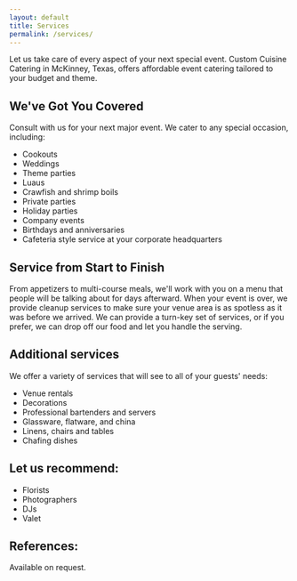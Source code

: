 ```yaml
---
layout: default
title: Services
permalink: /services/
---
```


Let us take care of every aspect of your next special event. Custom Cuisine Catering in McKinney, Texas, offers affordable event catering tailored to your budget and theme.

## We've Got You Covered
Consult with us for your next major event. We cater to any special occasion, including:

- Cookouts
- Weddings
- Theme parties
- Luaus
- Crawfish and shrimp boils
- Private parties
- Holiday parties
- Company events
- Birthdays and anniversaries
- Cafeteria style service at your corporate headquarters

## Service from Start to Finish
From appetizers to multi-course meals, we'll work with you on a menu that people will be talking about for days afterward. When your event is over, we provide cleanup services to make sure your venue area is as spotless as it was before we arrived. We can provide a turn-key set of services, or if you prefer, we can drop off our food and let you handle the serving.

 
## Additional services
We offer a variety of services that will see to all of your guests' needs:

- Venue rentals
- Decorations
- Professional bartenders and servers
- Glassware, flatware, and china
- Linens, chairs and tables
- Chafing dishes

## Let us recommend:
- Florists
- Photographers
- DJs
- Valet

## References:
Available on request.
